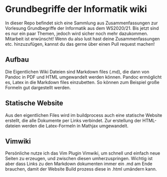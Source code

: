 # Grundbegriffe der Informatik wiki

In dieser Repo befindet sich eine Sammlung aus Zusammenfassungen zur Vorlesung Grundbegriffe der Informatik aus dem WS2020/21. Bis jetzt sind es nur ein paar Themen, jedoch wird sicher noch mehr dazukommen. Mitarbeit ist erwünscht! Wenn du also lust hast deine Zusammenfassungen etc. hinzuzufügen, kannst du das gerne über einen Pull request machen!

## Aufbau

Die Eigentlichen Wiki Dateien sind Markdown files (.md), die dann von Pandoc in PDF und HTML umgewandelt werden können. Pandoc ermöglicht es, Latex in die Markdown files einzubetten. So können zum Beispiel große Formeln gut dargestellt werden.

## Statische Website

Aus den eigentlichen Files wird im buildprocess auch eine statische Website erstellt, die alle Dokumente per Links verbindet. Zur erstellung der HTML-dateien werden die Latex-Formeln in Mathjax umgewandelt.

## Vimwiki

Persönliche nutze ich das Vim Plugin Vimwiki, um schnell und einfach neue Seiten zu erzeugen, und zwischen diesen umherzuspringen. Wichtig ist aber dass Links zu den Markdown dokumenten immer ein .md am Ende brauchen, damit der Website Build prozess diese in .html umändern kann.
